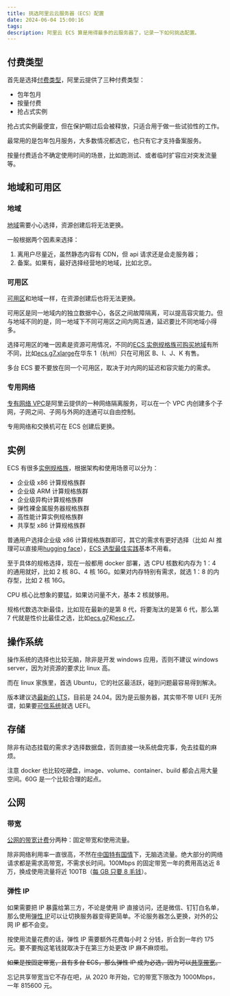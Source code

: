```yaml
---
title: 挑选阿里云云服务器（ECS）配置
date: 2024-06-04 15:00:16
tags:
description: 阿里云 ECS 算是用得最多的云服务器了，记录一下如何挑选配置。
---
```


## 付费类型

首先是选择[付费类型](https://help.aliyun.com/zh/ecs/product-overview/overview-51)，阿里云提供了三种付费类型：

- 包年包月
- 按量付费
- 抢占式实例

抢占式实例最便宜，但在保护期过后会被释放，只适合用于做一些试验性的工作。

最常用的是包年包月服务，大多数情况都选它，也只有它才支持备案服务。

按量付费适合不确定使用时间的场景，比如跑测试、或者临时扩容应对突发流量等。

## 地域和可用区

### 地域

[地域](https://help.aliyun.com/document_detail/40654.html#concept-z04-bg5-j8w)需要小心选择，资源创建后将无法更换。

一般根据两个因素来选择：

1. 离用户尽量近，虽然静态内容有 CDN，但 api 请求还是会走服务器；
2. 备案。如果有，最好选择经营地的地域，比如北京。

### 可用区

[可用区](https://help.aliyun.com/document_detail/40654.html#concept-0ai-gof-5y7)和地域一样，在资源创建后也将无法更换。

可用区是同一地域内的独立数据中心，各区之间故障隔离，可以提高容灾能力。但与地域不同的是，同一地域下不同可用区之间内网互通，延迟要比不同地域小得多。

选择可用区的唯一因素是资源可用情况，不同的[ECS 实例规格族可购买地域](https://ecs-buy.aliyun.com/instanceTypes/)有所不同，比如[ecs.g7.xlarge](https://help.aliyun.com/zh/ecs/user-guide/overview-of-instance-families#g7)在华东 1（杭州）只在可用区 B、I、J、K 有售。

多台 ECS 要不要放在同一个可用区，取决于对内网的延迟和容灾能力的需求。

### 专用网络

[专有网络 VPC](https://help.aliyun.com/zh/vpc/user-guide/overview-of-proprietary-networks-and-switches)是阿里云提供的一种网络隔离服务，可以在一个 VPC 内创建多个子网，子网之间、子网与外网的连通可以自由控制。

专用网络和交换机可在 ECS 创建后更换。

## 实例

ECS 有很多[实例规格族](https://help.aliyun.com/zh/ecs/user-guide/overview-of-instance-families)，根据架构和使用场景可以分为：

- 企业级 x86 计算规格族群
- 企业级 ARM 计算规格族群
- 企业级异构计算规格族群
- 弹性裸金属服务器规格族群
- 高性能计算实例规格族群
- 共享型 x86 计算规格族群

普通用户选择企业级 x86 计算规格族群即可，其它的需求有更好选择（比如 AI 推理可以直接用[hugging face](https://huggingface.co/inference-endpoints/dedicated)），[ECS 选型最佳实践](https://help.aliyun.com/zh/ecs/use-cases/best-practices-for-instance-type-selection)基本不用看。

至于具体的规格选择，现在一般都用 docker 部署，选 CPU 核数和内存为 1：4 的通用就好，比如 2 核 8G、4 核 16G。如果对内存特别有需求，就选 1：8 的内存型，比如 2 核 16G。

CPU 核心比想象的要猛，如果访问量不大，基本 2 核就够用。

规格代数选次新最佳，比如现在最新的是第 8 代，将要淘汰的是第 6 代，那么第 7 代就是性价比最佳之选，比如[ecs.g7](https://help.aliyun.com/zh/ecs/user-guide/overview-of-instance-families#g7)和[esc.r7](https://help.aliyun.com/zh/ecs/user-guide/overview-of-instance-families#9e4ed29e73q6z)。

## 操作系统

操作系统的选择也比较无脑，除非是开发 windows 应用，否则不建议 windows server，因为对资源的要求比 linux 高。

而在 linux 家族里，首选 Ubuntu，它的社区最活跃，碰到问题最容易得到解决。

版本建议选[最新的 LTS](https://ubuntu.com/download/server)，目前是 24.04。因为是云服务器，其实带不带 UEFI 无所谓，如果要[可信系统](https://help.aliyun.com/zh/ecs/user-guide/overview-of-trusted-computing-capabilities)就选 UEFI。

## 存储

除非有动态挂载的需求才选择数据盘，否则直接一块系统盘完事，免去挂载的麻烦。

注意 docker 也比较吃硬盘，image、volume、container、build 都会占用大量空间。60G 是一个比较合理的起点。

## 公网

### 带宽

[公网的带宽计费](https://help.aliyun.com/zh/ecs/product-overview/public-bandwidth#ded55580efdf7)分两种：固定带宽和使用流量。

除非网络利用率一直很高，不然在[中国特有国情](https://www.bilibili.com/video/BV1z84y117Ab/)下，无脑选流量。绝大部分的网络请求都是需求高带宽，不需求长时间。100Mbps 的固定带宽一年的费用高达近 8 万，换成使用流量将近 100TB（[每 GB 只要 8 毛钱](https://help.aliyun.com/zh/ecs/product-overview/public-bandwidth#section-gxl-ntk-zdb)）。

### 弹性 IP

如果需要把 IP 暴露给第三方，不论是使用 IP 直接访问，还是微信、钉钉白名单，那么使用[弹性 IP](https://help.aliyun.com/zh/eip/eip-overview)可以让切换服务器变得更简单。不论服务器怎么更换，对外的公网 IP 都不会变。

按使用流量花费的话，弹性 IP 需要额外花费每小时 2 分钱，折合到一年约 175 元。要不要掏这笔钱就取决于在第三方处更改 IP 麻不麻烦啦。

~~如果是按固定带宽，且有多台 ECS，那么弹性 IP 成为必选，因为可以[共享带宽](https://help.aliyun.com/zh/internet-shared-bandwidth/product-overview/what-is-internet-shared-bandwidth)。~~

忘记共享带宽当它不存在吧，从 2020 年开始，它的带宽下限改为 1000Mbps，一年 815600 元。
